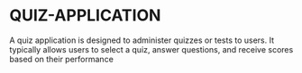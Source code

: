 # QUIZ-APPLICATION
A quiz application is designed to administer quizzes or tests to users. It typically allows users to select a quiz, answer questions, and receive scores based on their performance
